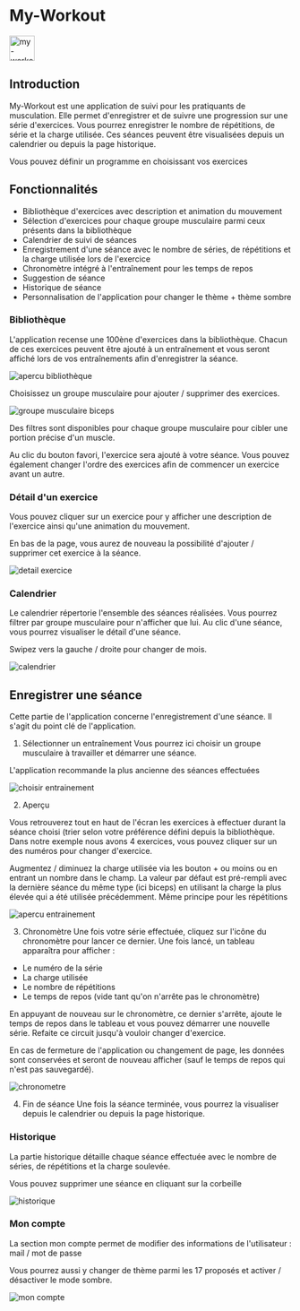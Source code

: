 # My-Workout

<a href="http://my-workout.alexandre-vernet.fr/" target="_blank" rel="noreferrer">
<img alt="my-workout logo" src="https://raw.githubusercontent.com/Alexandre-Vernet/My-Workout/refs/heads/main/apps/app/public/favicon.ico" width="45">
</a>

## Introduction

My-Workout est une application de suivi pour les pratiquants de musculation. Elle permet d'enregistrer et de suivre une progression sur une série d'exercices. Vous pourrez enregistrer le nombre de répétitions, de série et la charge utilisée. Ces séances peuvent être visualisées depuis un calendrier ou depuis la page historique.

Vous pouvez définir un programme en choisissant vos exercices

## Fonctionnalités

- Bibliothèque d'exercices avec description et animation du mouvement
- Sélection d'exercices pour chaque groupe musculaire parmi ceux présents dans la bibliothèque
- Calendrier de suivi de séances
- Enregistrement d'une séance avec le nombre de séries, de répétitions et la charge utilisée lors de l'exercice
- Chronomètre intégré à l'entraînement pour les temps de repos
- Suggestion de séance
- Historique de séance
- Personnalisation de l'application pour changer le thème + thème sombre

### Bibliothèque

L'application recense une 100ène d'exercices dans la bibliothèque. Chacun de ces exercices peuvent être ajouté à un entraînement et vous seront affiché lors de vos entraînements afin d'enregistrer la séance.

![apercu bibliothèque](https://github.com/user-attachments/assets/b1443344-93dd-48a4-b05e-7baafbf730bc)

Choisissez un groupe musculaire pour ajouter / supprimer des exercices.

![groupe musculaire biceps](https://github.com/user-attachments/assets/130a583b-52ed-4da1-b0f7-4868253ef3ed)

Des filtres sont disponibles pour chaque groupe musculaire pour cibler une portion précise d'un muscle.

Au clic du bouton favori, l'exercice sera ajouté à votre séance. Vous pouvez également changer l'ordre des exercices afin de commencer un exercice avant un autre.

### Détail d'un exercice

Vous pouvez cliquer sur un exercice pour y afficher une description de l'exercice ainsi qu'une animation du mouvement.

En bas de la page, vous aurez de nouveau la possibilité d'ajouter / supprimer cet exercice à la séance.

![detail exercice](https://github.com/user-attachments/assets/a4bc38a8-e577-4638-8db9-b23d05be31fd)

### Calendrier

Le calendrier répertorie l'ensemble des séances réalisées. Vous pourrez filtrer par groupe musculaire pour n'afficher que lui. Au clic d'une séance, vous pourrez visualiser le détail d'une séance.

Swipez vers la gauche / droite pour changer de mois.

![calendrier](https://github.com/user-attachments/assets/8e2cef8b-075d-48be-ab2b-d977b567bd3c)

## Enregistrer une séance

Cette partie de l'application concerne l'enregistrement d'une séance. Il s'agit du point clé de l'application.

1. Sélectionner un entraînement
   Vous pourrez ici choisir un groupe musculaire à travailler et démarrer une séance.

L'application recommande la plus ancienne des séances effectuées

![choisir entrainement](https://github.com/user-attachments/assets/5f4f42f9-c34e-4a45-a86a-e4a6840eb777)

2. Aperçu

Vous retrouverez tout en haut de l'écran les exercices à effectuer durant la séance choisi (trier selon votre préférence défini depuis la bibliothèque. Dans notre exemple nous avons 4 exercices, vous pouvez cliquer sur un des numéros pour changer d'exercice.

Augmentez / diminuez la charge utilisée via les bouton + ou moins ou en entrant un nombre dans le champ.
La valeur par défaut est pré-rempli avec la dernière séance du même type (ici biceps) en utilisant la charge la plus élevée qui a été utilisée précédemment.
Même principe pour les répétitions

![apercu entrainement](https://github.com/user-attachments/assets/b9da1985-b1d9-49fd-a48c-ff03e4dbf550)

3. Chronomètre
   Une fois votre série effectuée, cliquez sur l'icône du chronomètre pour lancer ce dernier. Une fois lancé, un tableau apparaîtra pour afficher :
- Le numéro de la série
- La charge utilisée
- Le nombre de répétitions
- Le temps de repos (vide tant qu'on n'arrête pas le chronomètre)

En appuyant de nouveau sur le chronomètre, ce dernier s'arrête, ajoute le temps de repos dans le tableau et vous pouvez démarrer une nouvelle série. Refaite ce circuit jusqu'à vouloir changer d'exercice.

En cas de fermeture de l'application ou changement de page, les données sont conservées et seront de nouveau afficher (sauf le temps de repos qui n'est pas sauvegardé).

![chronometre](https://github.com/user-attachments/assets/34a9711b-3ec0-4e9a-8398-48d16a17ae7f)

4. Fin de séance
Une fois la séance terminée, vous pourrez la visualiser depuis le calendrier ou depuis la page historique.

### Historique

La partie historique détaille chaque séance effectuée avec le nombre de séries, de répétitions et la charge soulevée.

Vous pouvez supprimer une séance en cliquant sur la corbeille

![historique](https://github.com/user-attachments/assets/f9399789-2816-41a1-8a93-948312a7e15d)

### Mon compte

La section mon compte permet de modifier des informations de l'utilisateur : mail / mot de passe

Vous pourrez aussi y changer de thème parmi les 17 proposés et activer / désactiver le mode sombre.

![mon compte](https://github.com/user-attachments/assets/0f7dac19-35d2-4687-a656-c31df3b8b512)
